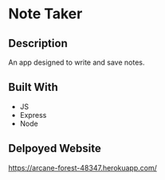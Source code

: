 # Note Taker

## Description

An app designed to write and save notes.

## Built With
* JS
* Express
* Node

## Delpoyed Website
https://arcane-forest-48347.herokuapp.com/
